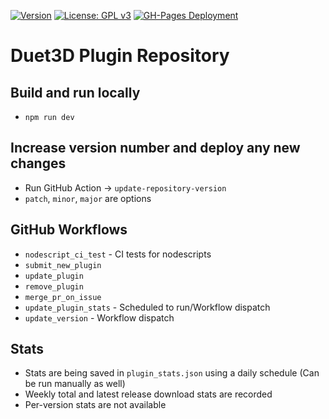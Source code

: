 [![Version](https://img.shields.io/badge/dynamic/json.svg?url=https://raw.githubusercontent.com/Duet3D/PluginRepository/master/package.json&label=Version&query=$.version&colorB=blue)](https://plugins.duet3d.com/)
[![License: GPL v3](https://img.shields.io/badge/License-GPLv3-magenta.svg)](https://www.gnu.org/licenses/gpl-3.0)
[![GH-Pages Deployment](https://github.com/Duet3D/PluginRepository/actions/workflows/pages/pages-build-deployment/badge.svg?branch=master)](https://github.com/Duet3D/PluginRepository/actions/workflows/pages/pages-build-deployment)

# Duet3D Plugin Repository

## Build and run locally
- `npm run dev`

## Increase version number and deploy any new changes
- Run GitHub Action -> `update-repository-version`
- `patch`, `minor`, `major` are options

## GitHub Workflows
- `nodescript_ci_test` - CI tests for nodescripts
- `submit_new_plugin`
- `update_plugin`
- `remove_plugin`
- `merge_pr_on_issue`
- `update_plugin_stats` - Scheduled to run/Workflow dispatch
- `update_version` - Workflow dispatch

## Stats
- Stats are being saved in `plugin_stats.json` using a daily schedule (Can be run manually as well)
- Weekly total and latest release download stats are recorded
- Per-version stats are not available